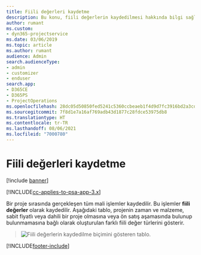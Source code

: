 ```yaml
---
title: Fiili değerleri kaydetme
description: Bu konu, fiili değerlerin kaydedilmesi hakkında bilgi sağlar.
author: rumant
ms.custom:
- dyn365-projectservice
ms.date: 03/06/2019
ms.topic: article
ms.author: rumant
audience: Admin
search.audienceType:
- admin
- customizer
- enduser
search.app:
- D365CE
- D365PS
- ProjectOperations
ms.openlocfilehash: 28dc05d50850fed5241c5360ccbeaeb1f4d9d7fc3916bd2a3cd1bb6f43457dd1
ms.sourcegitcommit: 7f8d1e7a16af769adb43d1877c28fdce53975db8
ms.translationtype: HT
ms.contentlocale: tr-TR
ms.lasthandoff: 08/06/2021
ms.locfileid: "7000780"
---
```

# <a name="recording-actuals"></a>Fiili değerleri kaydetme 

[!include [banner](../includes/psa-now-project-operations.md)]

[!INCLUDE[cc-applies-to-psa-app-3.x](../includes/cc-applies-to-psa-app-3x.md)]

Bir proje sırasında gerçekleşen tüm mali işlemler kaydedilir. Bu işlemler **fiili değerler** olarak kaydedilir. Aşağıdaki tablo, projenin zaman ve malzeme, sabit fiyatlı veya dahili bir proje olmasına veya ön satış aşamasında bulunup bulunmamasına bağlı olarak oluşturulan farklı fiili değer türlerini gösterir.

> ![Fiili değerlerin kaydedilme biçimini gösteren tablo.](media/advanced-table2.png)


[!INCLUDE[footer-include](../includes/footer-banner.md)]